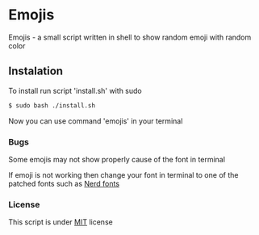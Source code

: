 # Emojis
Emojis - a small script written in shell to show random emoji with random color

## Instalation
To install run script 'install.sh' with sudo

```bash
$ sudo bash ./install.sh
```

Now you can use command 'emojis' in your terminal

### Bugs
Some emojis may not show properly cause of the font in terminal

If emoji is not working then change your font in terminal to one of the patched fonts such as [Nerd fonts](https://github.com/ryanoasis/nerd-fonts)

### License
This script is under [MIT](./LICENSE) license
